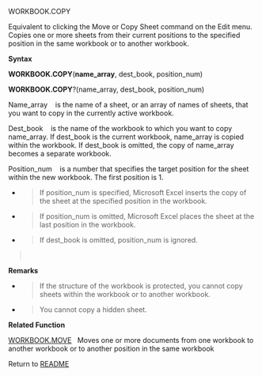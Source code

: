 WORKBOOK.COPY

Equivalent to clicking the Move or Copy Sheet command on the Edit menu.
Copies one or more sheets from their current positions to the specified
position in the same workbook or to another workbook.

**Syntax**

**WORKBOOK.COPY**(**name\_array**, dest\_book, position\_num)

**WORKBOOK.COPY**?(name\_array, dest\_book, position\_num)

Name\_array    is the name of a sheet, or an array of names of sheets,
that you want to copy in the currently active workbook.

Dest\_book    is the name of the workbook to which you want to copy
name\_array. If dest\_book is the current workbook, name\_array is
copied within the workbook. If dest\_book is omitted, the copy of
name\_array becomes a separate workbook.

Position\_num    is a number that specifies the target position for the
sheet within the new workbook. The first position is 1.

  - > If position\_num is specified, Microsoft Excel inserts the copy of
    > the sheet at the specified position in the workbook.

  - > If position\_num is omitted, Microsoft Excel places the sheet at
    > the last position in the workbook.

  - > If dest\_book is omitted, position\_num is ignored.

>  

**Remarks**

  - > If the structure of the workbook is protected, you cannot copy
    > sheets within the workbook or to another workbook.

  - > You cannot copy a hidden sheet.

**Related Function**

[WORKBOOK.MOVE](WORKBOOK.MOVE.md)   Moves one or more documents from one workbook to another
workbook or to another position in the same workbook



Return to [README](README.md)

